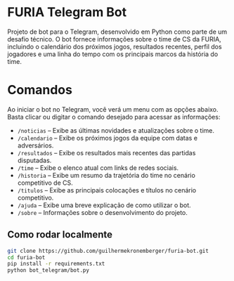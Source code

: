 # FURIA Telegram Bot
Projeto de bot para o Telegram, desenvolvido em Python como parte de um desafio técnico. O bot fornece informações sobre o time de CS da FURIA, incluindo o calendário dos próximos jogos, resultados recentes, perfil dos jogadores e uma linha do tempo com os principais marcos da história do time.

# Comandos
Ao iniciar o bot no Telegram, você verá um menu com as opções abaixo. Basta clicar ou digitar o comando desejado para acessar as informações:

- `/noticias` – Exibe as últimas novidades e atualizações sobre o time.  
- `/calendario` – Exibe os próximos jogos da equipe com datas e adversários.  
- `/resultados` – Exibe os resultados mais recentes das partidas disputadas.  
- `/time` – Exibe o elenco atual com links de redes sociais.  
- `/historia` – Exibe um resumo da trajetória do time no cenário competitivo de CS.  
- `/titulos` – Exibe as principais colocações e títulos no cenário competitivo.
- `/ajuda` – Exibe uma breve explicação de como utilizar o bot.  
- `/sobre` – Informações sobre o desenvolvimento do projeto.

## Como rodar localmente

```bash
git clone https://github.com/guilhermekronemberger/furia-bot.git
cd furia-bot
pip install -r requirements.txt
python bot_telegram/bot.py
